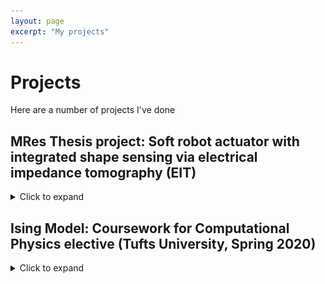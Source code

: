 ```yaml
---
layout: page
excerpt: "My projects"
---
```


# Projects

Here are a number of projects I've done


## MRes Thesis project: Soft robot actuator with integrated shape sensing via electrical impedance tomography (EIT)
<details><summary>Click to expand</summary><p>
  [Repo](https://github.com/cdelor02/mres-thesis)
  [collapsable thing](https://gist.github.com/pierrejoubert73/902cc94d79424356a8d20be2b382e1ab)
  <p>
    Supervisors: Drs. James Avery, Mark Runciman, Saina Akhond, George Mylonas
    The Hamlyn Centre, Imperial College London
  </p>  
  
  <p>
    This project entailed an extensive literature review in the field of soft robots, control systems, and uses of EIT in robotics. Next, simulations using EIT simulation software EIDORS () were done to evaluate optimal placement of electrodes necessary for sensing along the body of the hypothetical robotic actuator. In tandem, multiple iterations of actuators were devised and tested, starting from 3D-printed actuators operated by hydraulics to silicone moulded cable-driven actuation. The latter was retained and outfitted with a sensing chamber filled with saline solution, this being the site of sensor data production.
  </p>
  
  ![me](files/me.jpg)
  
  <a href="https://github.com/cdelor02/mres-thesis">repo</a>
  
  </p></details>



## Ising Model: Coursework for Computational Physics elective (Tufts University, Spring 2020)
<details><summary>Click to expand</summary><p>
  [Repo](https://github.com/cdelor02/ising_model)
 
  <p> 
    Completed in a team of three, we developed and implemented a discrete computational model of ferromagnetism initially formulated by Ernst Ising and Wilhelm Lenz. Written in Python (Jupyter Notebook), the work provided shows a simple 2D lattice simulation. Additionally, I built a simple example of a Hopfield network, a computational model representing how neurons learn and store information; a model of biological memory. This network functions in a similar way to the Ising model whereby each individual element in the models have neighbor interaction.
  </p>
  
    <a href="https://github.com/cdelor02/ising_model">repo2</a>

  
  
</p></details>


